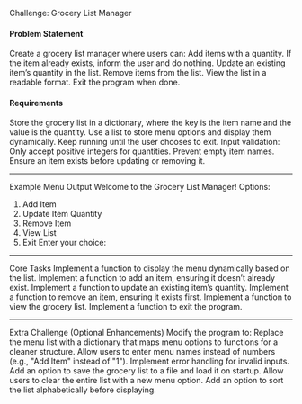 Challenge: Grocery List Manager
#### Problem Statement
Create a grocery list manager where users can:
Add items with a quantity. If the item already exists, inform the user and do nothing.
Update an existing item’s quantity in the list.
Remove items from the list.
View the list in a readable format.
Exit the program when done.

#### Requirements
Store the grocery list in a dictionary, where the key is the item name and the value is the quantity.
Use a list to store menu options and display them dynamically.
Keep running until the user chooses to exit.
Input validation:
Only accept positive integers for quantities.
Prevent empty item names.
Ensure an item exists before updating or removing it.

---

Example Menu Output
Welcome to the Grocery List Manager!
Options:
1. Add Item
2. Update Item Quantity
3. Remove Item
4. View List
5. Exit
Enter your choice:


---

Core Tasks
Implement a function to display the menu dynamically based on the list.
Implement a function to add an item, ensuring it doesn’t already exist.
Implement a function to update an existing item’s quantity.
Implement a function to remove an item, ensuring it exists first.
Implement a function to view the grocery list.
Implement a function to exit the program.

---

Extra Challenge (Optional Enhancements)
Modify the program to:
Replace the menu list with a dictionary that maps menu options to functions for a cleaner structure.
Allow users to enter menu names instead of numbers (e.g., "Add Item" instead of "1").
Implement error handling for invalid inputs.
Add an option to save the grocery list to a file and load it on startup.
Allow users to clear the entire list with a new menu option.
Add an option to sort the list alphabetically before displaying.
